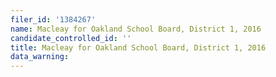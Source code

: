```yaml
---
filer_id: '1384267'
name: Macleay for Oakland School Board, District 1, 2016
candidate_controlled_id: ''
title: Macleay for Oakland School Board, District 1, 2016
data_warning: 
---
```

